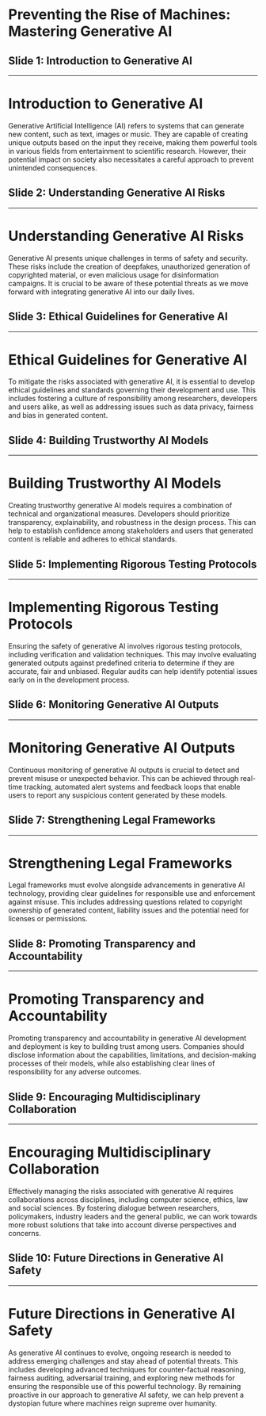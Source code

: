 # Preventing the Rise of Machines: Mastering Generative AI

## Slide 1: Introduction to Generative AI
---
# Introduction to Generative AI
Generative Artificial Intelligence (AI) refers to systems that can generate new content, such as text, images or music. They are capable of creating unique outputs based on the input they receive, making them powerful tools in various fields from entertainment to scientific research. However, their potential impact on society also necessitates a careful approach to prevent unintended consequences.

## Slide 2: Understanding Generative AI Risks
---
# Understanding Generative AI Risks
Generative AI presents unique challenges in terms of safety and security. These risks include the creation of deepfakes, unauthorized generation of copyrighted material, or even malicious usage for disinformation campaigns. It is crucial to be aware of these potential threats as we move forward with integrating generative AI into our daily lives.

## Slide 3: Ethical Guidelines for Generative AI
---
# Ethical Guidelines for Generative AI
To mitigate the risks associated with generative AI, it is essential to develop ethical guidelines and standards governing their development and use. This includes fostering a culture of responsibility among researchers, developers and users alike, as well as addressing issues such as data privacy, fairness and bias in generated content.

## Slide 4: Building Trustworthy AI Models
---
# Building Trustworthy AI Models
Creating trustworthy generative AI models requires a combination of technical and organizational measures. Developers should prioritize transparency, explainability, and robustness in the design process. This can help to establish confidence among stakeholders and users that generated content is reliable and adheres to ethical standards.

## Slide 5: Implementing Rigorous Testing Protocols
---
# Implementing Rigorous Testing Protocols
Ensuring the safety of generative AI involves rigorous testing protocols, including verification and validation techniques. This may involve evaluating generated outputs against predefined criteria to determine if they are accurate, fair and unbiased. Regular audits can help identify potential issues early on in the development process.

## Slide 6: Monitoring Generative AI Outputs
---
# Monitoring Generative AI Outputs
Continuous monitoring of generative AI outputs is crucial to detect and prevent misuse or unexpected behavior. This can be achieved through real-time tracking, automated alert systems and feedback loops that enable users to report any suspicious content generated by these models.

## Slide 7: Strengthening Legal Frameworks
---
# Strengthening Legal Frameworks
Legal frameworks must evolve alongside advancements in generative AI technology, providing clear guidelines for responsible use and enforcement against misuse. This includes addressing questions related to copyright ownership of generated content, liability issues and the potential need for licenses or permissions.

## Slide 8: Promoting Transparency and Accountability
---
# Promoting Transparency and Accountability
Promoting transparency and accountability in generative AI development and deployment is key to building trust among users. Companies should disclose information about the capabilities, limitations, and decision-making processes of their models, while also establishing clear lines of responsibility for any adverse outcomes.

## Slide 9: Encouraging Multidisciplinary Collaboration
---
# Encouraging Multidisciplinary Collaboration
Effectively managing the risks associated with generative AI requires collaborations across disciplines, including computer science, ethics, law and social sciences. By fostering dialogue between researchers, policymakers, industry leaders and the general public, we can work towards more robust solutions that take into account diverse perspectives and concerns.

## Slide 10: Future Directions in Generative AI Safety
---
# Future Directions in Generative AI Safety
As generative AI continues to evolve, ongoing research is needed to address emerging challenges and stay ahead of potential threats. This includes developing advanced techniques for counter-factual reasoning, fairness auditing, adversarial training, and exploring new methods for ensuring the responsible use of this powerful technology. By remaining proactive in our approach to generative AI safety, we can help prevent a dystopian future where machines reign supreme over humanity.
